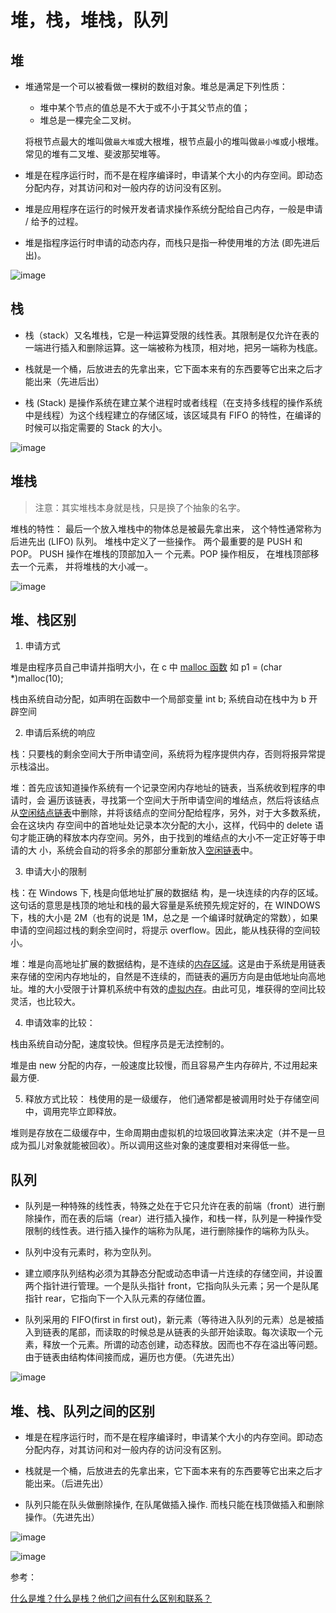# 堆，栈，堆栈，队列

## 堆  

- 堆通常是一个可以被看做一棵树的数组对象。堆总是满足下列性质：

  - 堆中某个节点的值总是不大于或不小于其父节点的值；
  - 堆总是一棵完全二叉树。

  将根节点最大的堆叫做`最大堆`或大根堆，根节点最小的堆叫做`最小堆`或小根堆。常见的堆有二叉堆、斐波那契堆等。

- 堆是在程序运行时，而不是在程序编译时，申请某个大小的内存空间。即动态分配内存，对其访问和对一般内存的访问没有区别。

- 堆是应用程序在运行的时候开发者请求操作系统分配给自己内存，一般是申请 / 给予的过程。

- 堆是指程序运行时申请的动态内存，而栈只是指一种使用堆的方法 (即先进后出)。

![image](../assets/dz/dz2.png)

## 栈  

- 栈（stack）又名堆栈，它是一种运算受限的线性表。其限制是仅允许在表的一端进行插入和删除运算。这一端被称为栈顶，相对地，把另一端称为栈底。

- 栈就是一个桶，后放进去的先拿出来，它下面本来有的东西要等它出来之后才能出来（先进后出）

- 栈 (Stack) 是操作系统在建立某个进程时或者线程（在支持多线程的操作系统中是线程）为这个线程建立的存储区域，该区域具有 FIFO 的特性，在编译的时候可以指定需要的 Stack 的大小。

![image](../assets/dz/dz3.png)

## 堆栈  

> 注意：其实堆栈本身就是栈，只是换了个抽象的名字。

堆栈的特性： 最后一个放入堆栈中的物体总是被最先拿出来， 这个特性通常称为后进先出 (LIFO) 队列。 堆栈中定义了一些操作。 两个最重要的是 PUSH 和 POP。 PUSH 操作在堆栈的顶部加入一 个元素。POP 操作相反， 在堆栈顶部移去一个元素， 并将堆栈的大小减一。

![image](../assets/dz/dz4.png)

## 堆、栈区别

1. 申请方式

堆是由程序员自己申请并指明大小，在 c 中 [malloc 函数](https://www.zhihu.com/search?q=malloc%E5%87%BD%E6%95%B0&search_source=Entity&hybrid_search_source=Entity&hybrid_search_extra=%7B%22sourceType%22%3A%22answer%22%2C%22sourceId%22%3A13037929%7D) 如 p1 = (char \*)malloc(10);

栈由系统自动分配，如声明在函数中一个局部变量 int b; 系统自动在栈中为 b 开辟空间

2. 申请后系统的响应

栈：只要栈的剩余空间大于所申请空间，系统将为程序提供内存，否则将报异常提示栈溢出。

堆：首先应该知道操作系统有一个记录空闲内存地址的链表，当系统收到程序的申请时，会 遍历该链表，寻找第一个空间大于所申请空间的堆结点，然后将该结点从[空闲结点链表](https://www.zhihu.com/search?q=%E7%A9%BA%E9%97%B2%E7%BB%93%E7%82%B9%E9%93%BE%E8%A1%A8&search_source=Entity&hybrid_search_source=Entity&hybrid_search_extra=%7B%22sourceType%22%3A%22answer%22%2C%22sourceId%22%3A13037929%7D)中删除，并将该结点的空间分配给程序，另外，对于大多数系统，会在这块内 存空间中的首地址处记录本次分配的大小，这样，代码中的 delete 语句才能正确的释放本内存空间。另外，由于找到的堆结点的大小不一定正好等于申请的大 小，系统会自动的将多余的那部分重新放入[空闲链表](https://www.zhihu.com/search?q=%E7%A9%BA%E9%97%B2%E9%93%BE%E8%A1%A8&search_source=Entity&hybrid_search_source=Entity&hybrid_search_extra=%7B%22sourceType%22%3A%22answer%22%2C%22sourceId%22%3A13037929%7D)中。

3. 申请大小的限制

栈：在 Windows 下, 栈是向低地址扩展的数据结 构，是一块连续的内存的区域。这句话的意思是栈顶的地址和栈的最大容量是系统预先规定好的，在 WINDOWS 下，栈的大小是 2M（也有的说是 1M，总之是 一个编译时就确定的常数），如果申请的空间超过栈的剩余空间时，将提示 overflow。因此，能从栈获得的空间较小。

堆：堆是向高地址扩展的数据结构，是不连续的[内存区域](https://www.zhihu.com/search?q=%E5%86%85%E5%AD%98%E5%8C%BA%E5%9F%9F&search_source=Entity&hybrid_search_source=Entity&hybrid_search_extra=%7B%22sourceType%22%3A%22answer%22%2C%22sourceId%22%3A13037929%7D)。这是由于系统是用链表来存储的空闲内存地址的，自然是不连续的，而链表的遍历方向是由低地址向高地址。堆的大小受限于计算机系统中有效的[虚拟内存](https://www.zhihu.com/search?q=%E8%99%9A%E6%8B%9F%E5%86%85%E5%AD%98&search_source=Entity&hybrid_search_source=Entity&hybrid_search_extra=%7B%22sourceType%22%3A%22answer%22%2C%22sourceId%22%3A13037929%7D)。由此可见，堆获得的空间比较灵活，也比较大。

4. 申请效率的比较：

栈由系统自动分配，速度较快。但程序员是无法控制的。

堆是由 new 分配的内存，一般速度比较慢，而且容易产生内存碎片, 不过用起来最方便.

5. 释放方式比较：
   栈使用的是一级缓存， 他们通常都是被调用时处于存储空间中，调用完毕立即释放。

堆则是存放在二级缓存中，生命周期由虚拟机的垃圾回收算法来决定（并不是一旦成为孤儿对象就能被回收）。所以调用这些对象的速度要相对来得低一些。

## 队列

- 队列是一种特殊的线性表，特殊之处在于它只允许在表的前端（front）进行删除操作，而在表的后端（rear）进行插入操作，和栈一样，队列是一种操作受限制的线性表。进行插入操作的端称为队尾，进行删除操作的端称为队头。

- 队列中没有元素时，称为空队列。

- 建立顺序队列结构必须为其静态分配或动态申请一片连续的存储空间，并设置两个指针进行管理。一个是队头指针 front，它指向队头元素；另一个是队尾指针 rear，它指向下一个入队元素的存储位置。

- 队列采用的 FIFO(first in first out)，新元素（等待进入队列的元素）总是被插入到链表的尾部，而读取的时候总是从链表的头部开始读取。每次读取一个元素，释放一个元素。所谓的动态创建，动态释放。因而也不存在溢出等问题。由于链表由结构体间接而成，遍历也方便。（先进先出）

![image](../assets/dz/dz6.png)

## 堆、栈、队列之间的区别

- 堆是在程序运行时，而不是在程序编译时，申请某个大小的内存空间。即动态分配内存，对其访问和对一般内存的访问没有区别。

- 栈就是一个桶，后放进去的先拿出来，它下面本来有的东西要等它出来之后才能出来。（后进先出）

- 队列只能在队头做删除操作, 在队尾做插入操作. 而栈只能在栈顶做插入和删除操作。（先进先出）

![image](../assets/dz/dz7.png)

![image](../assets/dz/dz8.png)

参考：

[什么是堆？什么是栈？他们之间有什么区别和联系？](https://www.zhihu.com/question/19729973)
